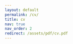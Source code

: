 ```yaml
---
layout: default
permalink: /cv/
title: cv
nav: true
nav_order: 2
redirect: /assets/pdf/cv.pdf
---
```

